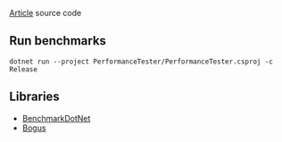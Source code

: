 [Article](https://marcinsalata.com/2021/05/29/przeszukiwanie-kolekcji-w-net-core) source code

## Run benchmarks

```
dotnet run --project PerformanceTester/PerformanceTester.csproj -c Release
```

## Libraries

* [BenchmarkDotNet](https://github.com/dotnet/BenchmarkDotNet)
* [Bogus](https://github.com/bchavez/Bogus)
